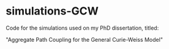 # simulations-GCW

Code for the simulations used on my PhD dissertation, titled:

"Aggregate Path Coupling for the General Curie-Weiss Model"
